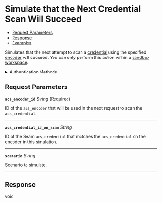 # Simulate that the Next Credential Scan Will Succeed

- [Request Parameters](./#request-parameters)
- [Response](./#response)
- [Examples](./#examples)

Simulates that the next attempt to scan a [credential](../../../../capability-guides/access-systems/managing-credentials.md) using the specified [encoder](../../../../capability-guides/access-systems/working-with-card-encoders-and-scanners/README.md) will succeed. You can only perform this action within a [sandbox workspace](../../../../core-concepts/workspaces/README.md#sandbox-workspaces).


<details>

<summary>Authentication Methods</summary>

- API key
- Personal access token
  <br>Must also include the `seam-workspace` header in the request.

To learn more, see [Authentication](https://docs.seam.co/latest/api/authentication).
</details>

## Request Parameters

**`acs_encoder_id`** *String* (Required)

ID of the `acs_encoder` that will be used in the next request to scan the `acs_credential`.

---

**`acs_credential_id_on_seam`** *String*

ID of the Seam `acs_credential` that matches the `acs_credential` on the encoder in this simulation.

---

**`scenario`** *String*

Scenario to simulate.

---


## Response

void


